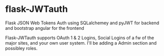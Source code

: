 # flask-JWTauth

Flask JSON Web Tokens Auth using SQLalchemey and pyJWT for backend and bootstrap angular for the frontend




Flask-JWTauth supports OAuth 1 & 2 Logins, Social Logins of a fw of the major sites, and your own user system. I'll be adding a Admin section and possibley roles. 


